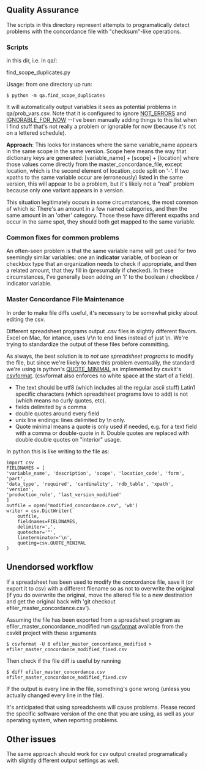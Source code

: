 ## Quality Assurance 

The scripts in this directory represent attempts to programatically detect problems with the concordance file with "checksum"-like operations. 

### Scripts 
in this dir, i.e. in qa/:

find\_scope\_duplicates.py

Usage: from one directory up run:

	$ python -m qa.find_scope_duplicates
	
It will automatically output variables it sees as potential problems in qa/prob_vars.csv. Note that it is configured to ignore
[NOT\_ERRORS](https://github.com/jsfenfen/irs-efile-master-concordance-file/blob/master/qa/find_scope_duplicates.py#L13) and [IGNORABLE\_FOR\_NOW](https://github.com/jsfenfen/irs-efile-master-concordance-file/blob/master/qa/find_scope_duplicates.py#L14) --I've been manually adding things to this list when I find stuff that's not really a problem or ignorable for now (because it's not on a lettered schedule). 

__Approach__: This looks for instances where the same variable\_name appears in the same scope in the same version.
Scope here means the way that dictionary keys are generated: [variable\_name] + [scope] + [location]
where those values come directly from the master\_concordance\_file, except location, which is the second element of location_code split on '-'.
If two xpaths to the same variable occur are (erroneously) listed in the same version, this will appear to be a problem, but it's likely not a "real" problem because only one variant appears in a version.

This situation legitimately occurs in some circumstances, the most common of which is: There's an amount in a few named categories, and then the same amount in an 'other' category. Those these have different expaths and occur in the same spot, they should both get mapped to the same variable.


### Common fixes for common problems

An often-seen problem is that the same variable name will get used for two seemingly similar variables: one an __indicator__ variable, of boolean or checkbox type that an organization needs to check if appropriate, and then a related amount, that they fill in (presumably if checked). In these circumstances, I've generally been adding an 'I' to the boolean / checkbox / indicator variable.


### Master Concordance File Maintenance

In order to make file diffs useful, it's necessary to be somewhat picky about editing the csv.

Different spreadsheet programs output .csv files in slightly different flavors. Excel on Mac, for intance, uses \r\n to end lines instead of just \n. We're trying to standardize the output of these files before committing. 

As always, the best solution is to *not use spreadsheet programs* to modify the file, but since we're likely to have this problem eventually,  the standard we're using is python's [QUOTE_MINIMAL](https://docs.python.org/3/library/csv.html#csv.QUOTE_MINIMAL) as implemented by csvkit's [csvformat](http://csvkit.readthedocs.io/en/1.0.2/scripts/csvformat.html). (csvformat also enforces no white space at the start of a field). 

- The text should be utf8 (which includes all the regular ascii stuff) Latin1 specific characters (which spreadsheet programs love to add) is not (which means no curly quotes, etc). 
- fields delimited by a comma
- double quotes around every field
- unix line endings: lines delimited by \n only.
- Quote minimal means a quote is only used if needed, e.g. for a text field with a comma or double-quote in it. Double quotes are replaced with double double quotes on "interior" usage. 


In python this is like writing to the file as:

	import csv
	FIELDNAMES = [
    'variable_name', 'description', 'scope', 'location_code', 'form', 'part',
    'data_type', 'required', 'cardinality', 'rdb_table', 'xpath', 'version',
    'production_rule', 'last_version_modified'
	]
	outfile = open("modified_concordance.csv", 'wb')
	writer = csv.DictWriter(
        outfile,
        fieldnames=FIELDNAMES,
        delimiter=',',
        quotechar='"',
        lineterminator='\n',
        quoting=csv.QUOTE_MINIMAL
    )
    
    
## Unendorsed workflow

If a spreadsheet has been used to modify the concordance file, save it (or export it to csv) with a different filename so as not to overwrite the original (if you do overwrite the original, move the altered file to a new destination and get the original back with 'git checkout efiler_master_concordance.csv').

Assuming the file has been exported from a spreadsheet program as efiler_master_concordance_modified run [csvformat](http://csvkit.readthedocs.io/en/1.0.2/scripts/csvformat.html) available from the csvkit project with these arguments 

	$ csvformat -U 0 efiler_master_concordance_modified > efiler_master_concordance_modified_fixed.csv

Then check if the file diff is useful by running 
	
	$ diff efiler_master_concordance.csv efiler_master_concordance_modified_fixed.csv

If the output is every line in the file, something's gone wrong (unless you actually changed every line in the file). 

It's anticipated that using spreadsheets will cause problems. Please record the specific software version of the one that you are using, as well as your operating system, when reporting problems.

## Other issues

The same approach should work for csv output created programatically with slightly different output settings as well. 